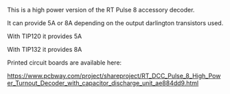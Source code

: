 This is a high power version of the RT Pulse 8 accessory decoder.

It can provide 5A or 8A depending on the output darlington transistors used.

With TIP120 it provides 5A

With TIP132 it provides 8A

Printed circuit boards are available here:

https://www.pcbway.com/project/shareproject/RT_DCC_Pulse_8_High_Power_Turnout_Decoder_with_capacitor_discharge_unit_ae884dd9.html



